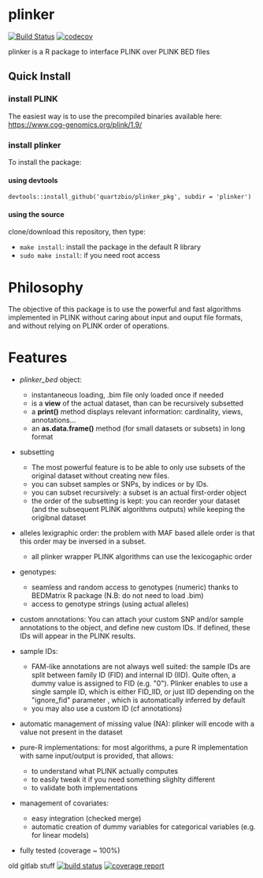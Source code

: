 plinker
========

[![Build Status](https://travis-ci.org/quartzbio/plinker_pkg.svg?branch=master)](https://travis-ci.org/quartzbio/plinker_pkg)
[![codecov](https://codecov.io/github/quartzbio/plinker_pkg/coverage.svg)](https://codecov.io/github/quartzbio/plinker_pkg)

plinker is a R package to interface PLINK over PLINK BED files

## Quick Install

### install PLINK
The easiest way is to use the precompiled binaries available here: https://www.cog-genomics.org/plink/1.9/

### install plinker

To install the package:
#### using devtools
```
devtools::install_github('quartzbio/plinker_pkg', subdir = 'plinker')
```
#### using the source
clone/download this repository, then type:
* `make install`: install the package in the default R library
* `sudo make install`: if you need root access


# Philosophy

The objective of this package is to use the powerful and fast algorithms implemented
in PLINK without caring about input and ouput file formats, and without relying on PLINK
order of operations.

# Features
  - _plinker_bed_ object:
    * instantaneous loading, .bim file only loaded once if needed
    * is a **view** of the actual dataset, than can be recursively subsetted
    * a **print()** method displays relevant information: cardinality, views, annotations...
    * an **as.data.frame()** method (for small datasets or subsets) in long format
    
  - subsetting
    * The most powerful feature is to be able to only use subsets of the original dataset without creating new files.
    * you can subset samples or SNPs, by indices or by IDs.
    * you can subset recursively: a subset is an actual first-order object
    * the order of the subsetting is kept: you can reorder your dataset 
      (and the subsequent PLINK algorithms outputs) while keeping the origibnal dataset
    
  - alleles lexigraphic order: the problem with MAF based allele order is that this order may be inversed in a subset.
    * all plinker wrapper PLINK algorithms can use the lexicogaphic order

  - genotypes:
    * seamless and random access to genotypes (numeric) thanks to BEDMatrix R package (N.B: do not need to load .bim)
    * access to genotype strings (using actual alleles)
     
  - custom annotations: You can attach your custom SNP and/or sample annotations to the object, and define new custom IDs.
    If defined, these IDs will appear in the PLINK results.

  - sample IDs:
    * FAM-like annotations are not always well suited: the sample IDs are split between family ID (FID) and 
      internal ID (IID). Quite often, a dummy value is assigned to FID (e.g. "0").
      Plinker enables to use a single sample ID, which is either FID_IID, or just IID depending on the "ignore_fid" parameter
      , which is automatically inferred by default
    * you may also use a custom ID (cf annotations)
     
  - automatic management of missing value (NA): plinker will encode with a value not present in the dataset

  - pure-R implementations: for most algorithms, a pure R implementation with same input/output is provided, that allows:
    * to understand what PLINK actually computes
    * to easily tweak it if you need something slighlty different
    * to validate both implementations
     
  - management of covariates:
    * easy integration (checked merge)
    * automatic creation of dummy variables for categorical variables (e.g. for linear models)

  - fully tested (coverage ~ 100%)
  
  
old gitlab stuff
[![build status](https://gitlab.quartzbio.com/code/plinker_pkg/badges/master/build.svg)](https://gitlab.quartzbio.com/code/plinker_pkg/commits/master)
[![coverage report](https://gitlab.quartzbio.com/code/plinker_pkg/badges/master/coverage.svg)](https://gitlab.quartzbio.com/code/plinker_pkg/commits/master)
